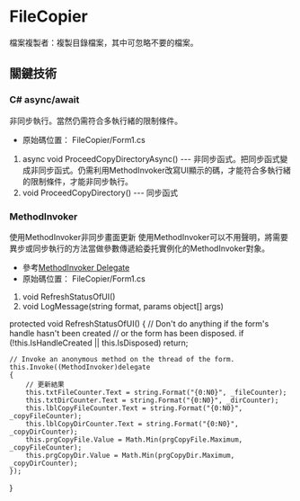 # FileCopier
檔案複製者：複製目錄檔案，其中可忽略不要的檔案。
## 關鍵技術
### C# async/await
非同步執行。當然仍需符合多執行緒的限制條件。
* 原始碼位置： FileCopier/Form1.cs  
1. async void ProceedCopyDirectoryAsync() --- 非同步函式。把同步函式變成非同步函式。仍需利用MethodInvoker改寫UI顯示的碼，才能符合多執行緒的限制條件，才能非同步執行。  
2. void ProceedCopyDirectory() --- 同步函式
### MethodInvoker
使用MethodInvoker非同步畫面更新
使用MethodInvoker可以不用聲明，將需要異步或同步執行的方法當做參數傳遞給委托實例化的MethodInvoker對象。
* 參考[MethodInvoker Delegate](https://docs.microsoft.com/zh-tw/dotnet/api/system.windows.forms.methodinvoker?view=netframework-4.7.2)
* 原始碼位置： FileCopier/Form1.cs  
1. void RefreshStatusOfUI()  
2. void LogMessage(string format, params object[] args)

  protected void RefreshStatusOfUI()
  {
  	// Don't do anything if the form's handle hasn't been created 
  	// or the form has been disposed.
  	if (!this.IsHandleCreated || this.IsDisposed) return;
  	
  	// Invoke an anonymous method on the thread of the form.
  	this.Invoke((MethodInvoker)delegate
  	{
  		// 更新結果
  		this.txtFileCounter.Text = string.Format("{0:N0}", _fileCounter);
  		this.txtDirCounter.Text = string.Format("{0:N0}", _dirCounter);
  		this.lblCopyFileCounter.Text = string.Format("{0:N0}", _copyFileCounter);
  		this.lblCopyDirCounter.Text = string.Format("{0:N0}", _copyDirCounter);
  		this.prgCopyFile.Value = Math.Min(prgCopyFile.Maximum, _copyFileCounter);
  		this.prgCopyDir.Value = Math.Min(prgCopyDir.Maximum, _copyDirCounter);
  	});
  }
